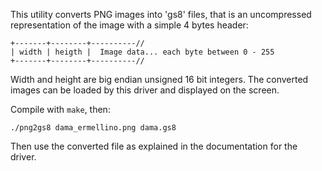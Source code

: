 This utility converts PNG images into 'gs8' files, that is an uncompressed
representation of the image with a simple 4 bytes header:

```
+-------+--------+----------//
| width | heigth |  Image data... each byte between 0 - 255
+-------+--------+----------//
```

Width and height are big endian unsigned 16 bit integers.
The converted images can be loaded by this driver and displayed on
the screen.

Compile with `make`, then:

    ./png2gs8 dama_ermellino.png dama.gs8

Then use the converted file as explained in the documentation for the driver.
